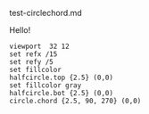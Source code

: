 test-circlechord.md

Hello!

```diagram
viewport  32 12
set refx /15
set refy /5
set fillcolor
halfcircle.top {2.5} (0,0)
set fillcolor gray            
halfcircle.bot {2.5} (0,0)
circle.chord {2.5, 90, 270} (0,0)
```
